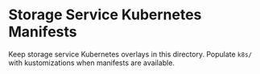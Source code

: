 # Storage Service Kubernetes Manifests

Keep storage service Kubernetes overlays in this directory. Populate `k8s/` with
kustomizations when manifests are available.
